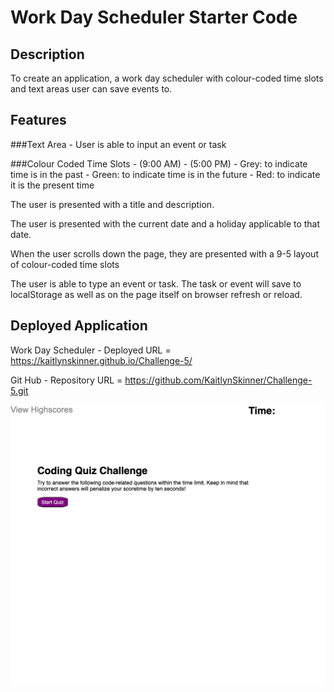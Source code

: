 # Work Day Scheduler Starter Code

## Description

To create an application, a work day scheduler with colour-coded time slots and text areas user can save events to.

## Features

###Text Area
    - User is able to input an event or task 


###Colour Coded Time Slots
    - (9:00 AM) - (5:00 PM)
    - Grey: to indicate time is in the past
    - Green: to indicate time is in the future
    - Red: to indicate it is the present time

The user is presented with a title and description.

The user is presented with the current date and a holiday applicable to that date.

When the user scrolls down the page, they are presented with a 9-5 layout of colour-coded time slots 

The user is able to type an event or task. The task or event will save to localStorage as well as on the page itself on browser refresh or reload.

## Deployed Application

Work Day Scheduler - Deployed URL = https://kaitlynskinner.github.io/Challenge-5/

Git Hub - Repository URL = https://github.com/KaitlynSkinner/Challenge-5.git

![Deployed Application](https://github.com/KaitlynSkinner/Challenge-4/blob/aff17dbe94713a77c6a4d500a472dfbc53b93b61/assets/images/Challenge-4-Mockup.png?raw=true)